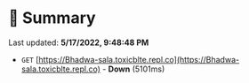 # 📖 Summary
Last updated: **5/17/2022, 9:48:48 PM**

- `GET` [https://Bhadwa-sala.toxicblte.repl.co](https://Bhadwa-sala.toxicblte.repl.co) - **Down** (5101ms)
